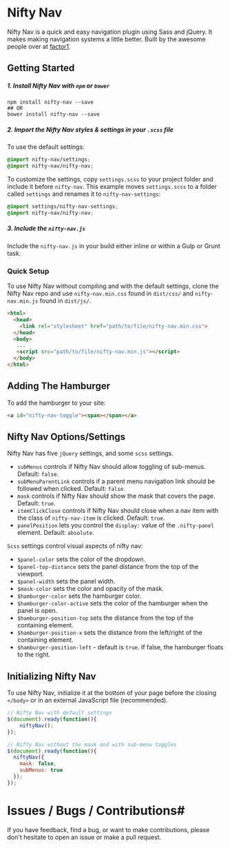 # Nifty Nav
Nifty Nav is a quick and easy navigation plugin using Sass and jQuery. It makes
making navigation systems a little better. Built by the awesome people over at [factor1](http://factor1studios.com).

## Getting Started

##### 1. Install Nifty Nav with `npm` or `bower`

```
npm install nifty-nav --save
## OR
bower install nifty-nav --save
```

##### 2. Import the Nifty Nav styles & settings in your `.scss` file

To use the default settings:

```scss
@import nifty-nav/settings;
@import nifty-nav/nifty-nav;
```

To customize the settings, copy `settings.scss` to your project folder and include
it before `nifty-nav`. This example moves `settings.scss` to a folder called
`settings` and renames it to `nifty-nav-settings`:

```scss
@import settings/nifty-nav-settings;
@import nifty-nav/nifty-nav;
```

##### 3. Include the `nifty-nav.js`
Include the `nifty-nav.js` in your build either inline or within a Gulp or Grunt
task.

### Quick Setup
To use Nifty Nav without compiling and with the default settings, clone the Nifty Nav repo and use
`nifty-nav.min.css` found in `dist/css/` and `nifty-nav.min.js` found in `dist/js/`.

```html
<html>
  <head>
    <link rel="stylesheet" href="path/to/file/nifty-nav.min.css">
  </head>
  <body>
   ...
   <script src="path/to/file/nifty-nav.min.js"></script>
  </body>
</html>
```

## Adding The Hamburger
To add the hamburger to your site:

```html
<a id="nifty-nav-toggle"><span></span></a>
```

## Nifty Nav Options/Settings
Nifty Nav has five `jQuery` settings, and some `scss` settings.

- `subMenus` controls if Nifty Nav should allow toggling of sub-menus. Default: `false`.
- `subMenuParentLink` controls if a parent menu navigation link should be followed when clicked. Default: `false`.
- `mask` controls if Nifty Nav should show the mask that covers the page. Default: `true`.
- `itemClickClose` controls if Nifty Nav should close when a nav item with the class of `nifty-nav-item`
is clicked. Default: `true`.
- `panelPosition` lets you control the `display:` value of the `.nifty-panel` element. Default: `absolute`.

`Scss` settings control visual aspects of nifty nav:

- `$panel-color` sets the color of the dropdown.
- `$panel-top-distance` sets the panel distance from the top of the viewport.
- `$panel-width` sets the panel width.
- `$mask-color` sets the color and opacity of the mask.
- `$hamburger-color` sets the hamburger color.
- `$hamburger-color-active` sets the color of the hamburger when the panel is open.
- `$hamburger-position-top` sets the distance from the top of the containing element.
- `$hamburger-position-x` sets the distance from the left/right of the containing element.
- `$hamburger-position-left` - default is `true`. If false, the hamburger floats to the right.

## Initializing Nifty Nav
To use Nifty Nav, initialize it at the bottom of your page before the closing `</body>` or in an external JavaScript file (recommended).

```js
// Nifty Nav with default settings
$(document).ready(function(){
	niftyNav();
});

// Nifty Nav without the mask and with sub-menu toggles
$(document).ready(function(){
  niftyNav({
    mask: false,
    subMenus: true
  });
});
```


# Issues / Bugs / Contributions#
If you have feedback, find a bug, or want to make contributions, please don't hesitate
to open an issue or make a pull request.
